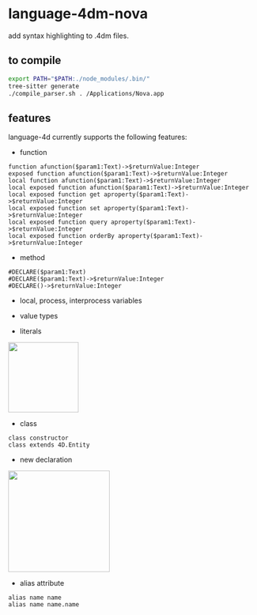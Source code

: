 # language-4dm-nova
add syntax highlighting to .4dm files.

## to compile

```sh
export PATH="$PATH:./node_modules/.bin/"
tree-sitter generate
./compile_parser.sh . /Applications/Nova.app
```

## features

language-4d currently supports the following features:

* function

```4d
function afunction($param1:Text)->$returnValue:Integer
exposed function afunction($param1:Text)->$returnValue:Integer
local function afunction($param1:Text)->$returnValue:Integer
local exposed function afunction($param1:Text)->$returnValue:Integer
local exposed function get aproperty($param1:Text)->$returnValue:Integer
local exposed function set aproperty($param1:Text)->$returnValue:Integer
local exposed function query aproperty($param1:Text)->$returnValue:Integer
local exposed function orderBy aproperty($param1:Text)->$returnValue:Integer
```

* method

```4d
#DECLARE($param1:Text)
#DECLARE($param1:Text)->$returnValue:Integer
#DECLARE()->$returnValue:Integer 
```

* local, process, interprocess variables
* value types

* literals
 
<img width="142" alt="" src="https://github.com/miyako/language-4dm-nova/assets/1725068/915e4b4a-e374-45e7-884b-c0c3baaf19d7">

* class

```4d
class constructor
class extends 4D.Entity
```

* new declaration

<img width="205" alt="" src="https://github.com/miyako/language-4dm-nova/assets/1725068/2d03b097-94bc-49c9-a1df-9ecde7ed2749">

* alias attribute

```4d
alias name name
alias name name.name
```
